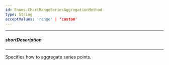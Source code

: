 ```yaml
---
id: Enums.ChartRangeSeriesAggregationMethod
type: String
acceptValues: 'range' | 'custom'
---
```

---
##### shortDescription
<!-- Description goes here -->

---
<!-- Description goes here -->
Specifies how to aggregate series points.